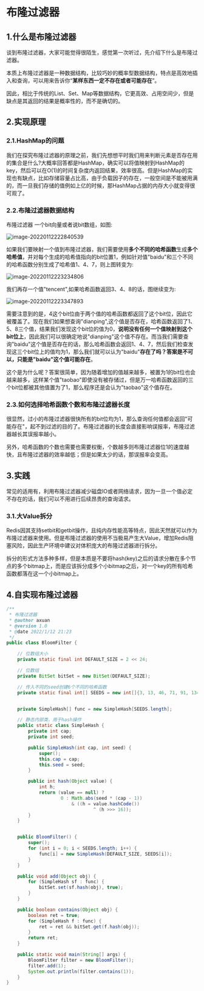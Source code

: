 # 布隆过滤器

## 1.什么是布隆过滤器

谈到布隆过滤器，大家可能觉得很陌生，感觉第一次听过，先介绍下什么是布隆过滤器。

本质上布隆过滤器是一种数据结构，比较巧妙的概率型数据结构，特点是高效地插入和查询，可以用来告诉你“**某样东西一定不存在或者可能存在**”。

因此，相比于传统的List、Set、Map等数据结构，它更高效、占用空间少，但是缺点是其返回的结果是概率性的，而不是确切的。

## 2.实现原理

### 2.1.HashMap的问题

我们在探究布隆过滤器的原理之前，我们先想想平时我们用来判断元素是否存在用的集合是什么?大概率回答都是HashMap，确实可以将值映射到HashMap的key，然后可以在O(1)的时间复杂度内返回结果，效率很高。但是HashMap的实现也有缺点，比如存储容量占比高，由于负载因子的存在，一般空间是不能被用满的，而一旦我们存储的值例如上亿的时候，那HashMap占据的内存大小就变得很可观了。

### 2.2.布隆过滤器数据结构

布隆过滤器 一个bit向量或者说bit数组，如图:

![image-20220112222840539](https://moon-axuan.oss-cn-beijing.aliyuncs.com/axuan/images/typora/image-20220112222840539.png)

如果我们要映射一个值到布隆过滤器，我们需要使用**多个不同的哈希函数**生成**多个哈希值**，并对每个生成的哈希值指向的bit位置1，例如针对值"baidu"和三个不同的哈希函数分别生成了哈希值1、4、7，则上图转变为:

![image-20220112223234806](https://moon-axuan.oss-cn-beijing.aliyuncs.com/axuan/images/typora/image-20220112223234806.png)

我们再存一个值"tencent",如果哈希函数返回3、4、8的话，图继续变为:

![image-20220112223347893](https://moon-axuan.oss-cn-beijing.aliyuncs.com/axuan/images/typora/image-20220112223347893.png)

需要注意到的是，4这个bit位由于两个值的哈希函数都返回了这个bit位，因此它被覆盖了。现在我们如果想查询"dianping",这个值是否存在，哈希函数返回了1、5、8三个值，结果我们发现这个bit位的值为0，**说明没有任何一个值映射到这个bit位上**，因此我们可以很确定地说"dianping"这个值不存在。而当我们需要查询"baidu"这个值是否存在的话，那么哈希函数会返回1、4、7，然后我们检查发现这三个bit位上的值均为1，那么我们就可以认为"baidu"**存在了吗？答案是不可以，只能是"baidu"这个值可能存在**。

这个是为什么呢？答案很简单，因为随着增加的值越来越多，被置为1的bit位也会越来越多，这样某个值"taobao"即使没有被存储过，但是万一哈希函数返回的三个bit位都被其他值置为了1，那么程序还是会认为"taobao"这个值存在。

### 2.3.如何选择哈希函数个数和布隆过滤器长度

很显然，过小的布隆过滤器很快所有的bit位均为1，那么查询任何值都会返回"可能存在"，起不到过滤的目的了。布隆过滤器的长度会直接影响误报率，布隆过滤器越长其误报率越小。

另外，哈希函数的个数也需要也需要权衡，个数越多则布隆过滤器位1的速度越快，且布隆过滤器的效率越低；但是如果太少的话，那误报率会变高。

## 3.实践

常见的适用有，利用布隆过滤器减少磁盘IO或者网络请求，因为一旦一个值必定不存在的话，我们可以不用进行后续昂贵的查询请求。

### 3.1.大Value拆分

Redis因其支持setbit和getbit操作，且纯内存性能高等特点，因此天然就可以作为布隆过滤器来使用。但是布隆过滤器的使用不当极易产生大Value，增加Redis阻塞风险，因此生产环境中建议对体积庞大的布隆过滤器进行拆分。

拆分的形式方法多种多样，但是本质是不要将hash(key)之后的请求分散在多个节点的多个bitmap上，而是应该拆分成多个小bitmap之后，对一个key的所有哈希函数都落在这一个小bitmap上。

## 4.自实现布隆过滤器

```java
/**
 * 布隆过滤器
 * @author axuan
 * @version 1.0
 * @date 2022/1/12 21:23
 */
public class BloomFilter {

    // 位数组大小
    private static final int DEFAULT_SIZE = 2 << 24;

    // 位数组
    private BitSet bitSet = new BitSet(DEFAULT_SIZE);

    // 传入不同的seed创建6个不同的哈希函数
    private static final int[] SEEDS = new int[]{3, 13, 46, 71, 91, 134};


    private SimpleHash[] func = new SimpleHash[SEEDS.length];

    // 静态内部类，用于hash操作
    public static class SimpleHash {
        private int cap;
        private int seed;

        public SimpleHash(int cap, int seed) {
            super();
            this.cap = cap;
            this.seed = seed;
        }

        public int hash(Object value) {
            int h;
            return (value == null) ?
                    0 : Math.abs(seed * (cap - 1))
                        & ((h = value.hashCode())
                                ^ (h >>> 16));
        }
    }


    public BloomFilter() {
        super();
        for (int i = 0; i < SEEDS.length; i++) {
            func[i] = new SimpleHash(DEFAULT_SIZE, SEEDS[i]);
        }
    }

    public void add(Object obj) {
        for (SimpleHash sf : func) {
            bitSet.set(sf.hash(obj), true);
        }
    }

    public boolean contains(Object obj) {
        boolean ret = true;
        for (SimpleHash f : func) {
            ret = ret && bitSet.get(f.hash(obj));
        }
        return ret;
    }

    public static void main(String[] args) {
        BloomFilter filter = new BloomFilter();
        filter.add(1);
        System.out.println(filter.contains(1));
    }
}

```

